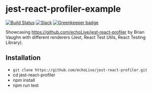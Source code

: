 # jest-react-profiler-example

[![Build Status](https://travis-ci.org/rwieruch/jest-react-profiler-example.svg?branch=master)](https://travis-ci.org/rwieruch/jest-react-profiler-example) [![Slack](https://slack-the-road-to-learn-react.wieruch.com/badge.svg)](https://slack-the-road-to-learn-react.wieruch.com/) [![Greenkeeper badge](https://badges.greenkeeper.io/rwieruch/jest-react-profiler-example.svg)](https://greenkeeper.io/)

Showcasing https://github.com/echoLive/jest-react-profiler by Brian Vaughn with different renderers (Jest, React Test Utils, React Testing Library).

## Installation

- `git clone https://github.com/echoLive/jest-react-profiler.git`
- cd jest-react-profiler
- npm install
- npm run test
